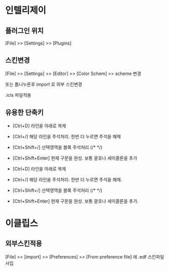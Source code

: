 # 인텔리제이



## 플러그인 위치

 [File] >> [Settings] >> [Plugins]

## 스킨변경

[File] >>  [Settings] >>  [Editor] >>  [Color Schem] >> scheme 변경 

또는 톱니누른후 import 로 외부 스킨변경 

.icls 파일적용



## 유용한 단축키



* [Ctrl+D] 라인을 아래로 복제

* [Ctrl+/] 해당 라인을 주석처리. 한번 더 누르면 주석을 해제

* [Ctrl+Shift+/] 선택영역을 블록 주석처리 (/* */)

* [Ctrl+Shift+Enter] 현재 구문을 완성. 보통 괄호나 세미콜론을 추가

* [Ctrl+D] 라인을 아래로 복제

* [Ctrl+/] 해당 라인을 주석처리. 한번 더 누르면 주석을 해제.

* [Ctrl+Shift+/] 선택영역을 블록 주석처리 (/* */)

* [Ctrl+Shift+Enter] 현재 구문을 완성. 보통 괄호나 세미콜론을 추가.

 

# 이클립스



## 외부스킨적용

 [File] >>  [import] >>  [Preferences] >>  [From preference file] 에 .edf 스킨파일 사입









##  




